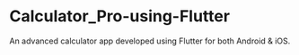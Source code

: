 # Calculator_Pro-using-Flutter

An advanced calculator app developed using Flutter for both Android & iOS.
